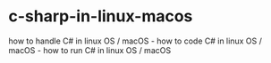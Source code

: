 # c-sharp-in-linux-macos
how to handle C# in linux OS / macOS - how to code C# in linux OS / macOS - how to run C# in linux OS / macOS
